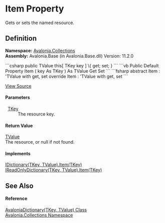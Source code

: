 # Item Property


Gets or sets the named resource.



## Definition
**Namespace:** <a href="N_Avalonia_Collections">Avalonia.Collections</a>  
**Assembly:** Avalonia.Base (in Avalonia.Base.dll) Version: 11.2.0

<Tabs groupId="api-code-preview">
<TabItem value="csharp" label="C#">
```csharp
public TValue this[
	TKey key
] \{ get; set; }
```
</TabItem>
<TabItem value="vb" label="VB">
```vb
Public Default Property Item ( 
	key As TKey
) As TValue
	Get
	Set
```
</TabItem>
<TabItem value="fsharp" label="F#">
```fsharp
abstract Item : 'TValue with get, set
override Item : 'TValue with get, set
```
</TabItem>
</Tabs>



<a href="https://github.com/AvaloniaUI/Avalonia/tree/master/src/Avalonia.Base/Collections/AvaloniaDictionary.cs#L81" title="View the source code">View Source</a>



#### Parameters
<dl><dt>  <a href="T_Avalonia_Collections_AvaloniaDictionary_2">TKey</a></dt><dd>The resource key.</dd></dl>

#### Return Value
<a href="T_Avalonia_Collections_AvaloniaDictionary_2">TValue</a>  
The resource, or null if not found.

#### Implements
<a href="https://learn.microsoft.com/dotnet/api/system.collections.generic.idictionary-2.item" target="_blank" rel="noopener noreferrer">IDictionary(TKey, TValue).Item(TKey)</a>  
<a href="https://learn.microsoft.com/dotnet/api/system.collections.generic.ireadonlydictionary-2.item" target="_blank" rel="noopener noreferrer">IReadOnlyDictionary(TKey, TValue).Item(TKey)</a>  


## See Also


#### Reference
<a href="T_Avalonia_Collections_AvaloniaDictionary_2">AvaloniaDictionary(TKey, TValue) Class</a>  
<a href="N_Avalonia_Collections">Avalonia.Collections Namespace</a>  
